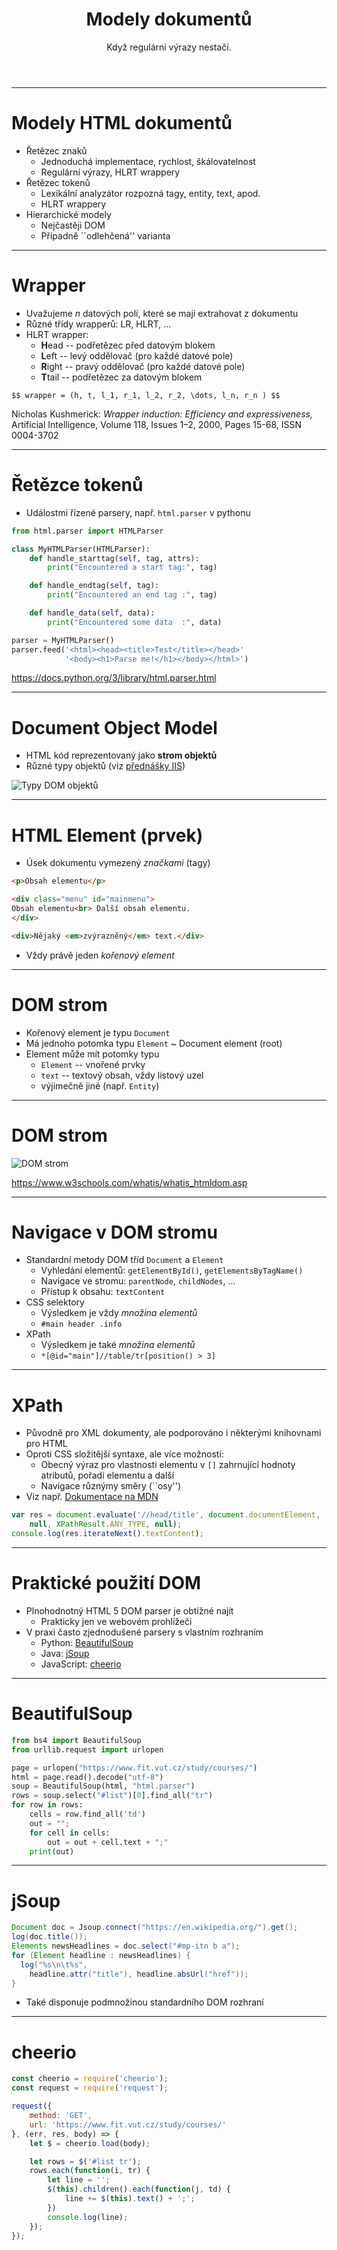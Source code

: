 <!-- .slide: class="section" -->

<header>
	<h1>Modely dokumentů</h1>
	<p>Když regulární výrazy nestačí.</p>
</header>

---

# Modely HTML dokumentů

- Řetězec znaků
	- Jednoduchá implementace, rychlost, škálovatelnost
	- Regulární výrazy, HLRT wrappery
- Řetězec tokenů
	- Lexikální analyzátor rozpozná tagy, entity, text, apod.
	- HLRT wrappery
- Hierarchické modely
	- Nejčastěji DOM
	- Případně ``odlehčená'' varianta

---

# Wrapper

- Uvažujeme *n* datových polí, které se mají extrahovat z dokumentu
- Různé třídy wrapperů: LR, HLRT, ...
- HLRT wrapper:
	- **H**ead -- podřetězec před datovým blokem
	- **L**eft -- levý oddělovač (pro každé datové pole)
	- **R**ight -- pravý oddělovač (pro každé datové pole)
	- **T**tail -- podřetězec za datovým blokem

`$$ wrapper = (h, t, l_1, r_1, l_2, r_2, \dots, l_n, r_n ) $$`

<p class="cite">
Nicholas Kushmerick:
<em>Wrapper induction: Efficiency and expressiveness,</em>
Artificial Intelligence,
Volume 118, Issues 1–2,
2000,
Pages 15-68,
ISSN 0004-3702
</p>

---

# Řetězce tokenů

- Událostmi řízené parsery, např. `html.parser` v pythonu

```python
from html.parser import HTMLParser

class MyHTMLParser(HTMLParser):
    def handle_starttag(self, tag, attrs):
        print("Encountered a start tag:", tag)

    def handle_endtag(self, tag):
        print("Encountered an end tag :", tag)

    def handle_data(self, data):
        print("Encountered some data  :", data)

parser = MyHTMLParser()
parser.feed('<html><head><title>Test</title></head>'
            '<body><h1>Parse me!</h1></body></html>')
```

https://docs.python.org/3/library/html.parser.html

---

# Document Object Model

- HTML kód reprezentovaný jako **strom objektů**
- Různé typy objektů (viz [přednášky IIS](https://gitshow.net/gh/DIFS-Teaching/slides/iis/p08_xml#/24))

![Typy DOM objektů](assets/domclasses.svg) <!-- .element: height="600px" -->

---

# HTML Element (prvek)

- Úsek dokumentu vymezený *značkami* (tagy)

```html
<p>Obsah elementu</p>

<div class="menu" id="mainmenu">
Obsah elementu<br> Další obsah elementu.
</div>

<div>Nějaký <em>zvýrazněný</em> text.</div>
```

- Vždy právě jeden *kořenový element*

---

# DOM strom

- Kořenový element je typu `Document`
- Má jednoho potomka typu `Element` ~ Document element (root)
- Element může mít potomky typu
	- `Element` -- vnořené prvky
	- `text` -- textový obsah, vždy listový uzel
	- výjimečně jiné (např. `Entity`)

---

# DOM strom

![DOM strom](assets/img_htmltree.gif) <!-- .element: height="600px" style="margin:auto;display:block;" -->

https://www.w3schools.com/whatis/whatis_htmldom.asp

---

# Navigace v DOM stromu

- Standardní metody DOM tříd `Document` a `Element`
	- Vyhledání elementů: `getElementById()`, `getElementsByTagName()`
	- Navigace ve stromu: `parentNode`, `childNodes`, ...
	- Přístup k obsahu: `textContent`
- CSS selektory
	- Výsledkem je vždy *množina elementů*
	- `#main header .info`
- XPath
	- Výsledkem je také *množina elementů*
	- `*[@id="main"]//table/tr[position() > 3]`

---

# XPath

- Původně pro XML dokumenty, ale podporováno i některými knihovnami pro HTML
- Oproti CSS složitější syntaxe, ale více možností:
	- Obecný výraz pro vlastnosti elementu v `[]` zahrnující hodnoty atributů, pořadí elementu a další
	- Navigace různýmy směry (``osy'')
- Viz např. [Dokumentace na MDN](https://developer.mozilla.org/en-US/docs/Web/XPath/Introduction_to_using_XPath_in_JavaScript)

```javascript
var res = document.evaluate('//head/title', document.documentElement,
	null, XPathResult.ANY_TYPE, null);
console.log(res.iterateNext().textContent);

```

---

# Praktické použití DOM

- Plnohodnotný HTML 5 DOM parser je obtížné najít
	- Prakticky jen ve webovém prohlížeči
- V praxi často zjednodušené parsery s vlastním rozhraním
	- Python: [BeautifulSoup](https://www.crummy.com/software/BeautifulSoup/bs4/doc/)
	- Java: [jSoup](https://jsoup.org/)
	- JavaScript: [cheerio](https://cheerio.js.org/)

---

# BeautifulSoup

```python
from bs4 import BeautifulSoup
from urllib.request import urlopen

page = urlopen("https://www.fit.vut.cz/study/courses/")
html = page.read().decode("utf-8")
soup = BeautifulSoup(html, "html.parser")
rows = soup.select("#list")[0].find_all("tr")
for row in rows:
    cells = row.find_all('td')
    out = "";
    for cell in cells:
        out = out + cell.text + ";"
    print(out)
```

---

# jSoup

```java
Document doc = Jsoup.connect("https://en.wikipedia.org/").get();
log(doc.title());
Elements newsHeadlines = doc.select("#mp-itn b a");
for (Element headline : newsHeadlines) {
  log("%s\n\t%s", 
    headline.attr("title"), headline.absUrl("href"));
}
```

- Také disponuje podmnožinou standardního DOM rozhraní

---

# cheerio

```javascript
const cheerio = require('cheerio');
const request = require('request');

request({
    method: 'GET',
    url: 'https://www.fit.vut.cz/study/courses/'
}, (err, res, body) => {
    let $ = cheerio.load(body);

    let rows = $('#list tr');
    rows.each(function(i, tr) {
        let line = '';
        $(this).children().each(function(j, td) {
            line += $(this).text() + ';';
        })
        console.log(line);
    });
});
```
